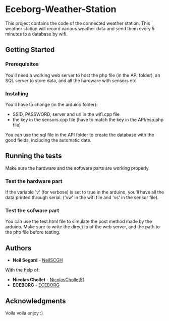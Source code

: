 # Eceborg-Weather-Station

This project contains the code of the connected weather station. This weather station will record various weather data and send them every 5 minutes to a database by wifi.

## Getting Started

### Prerequisites

You'll need a working web server to host the php file (in the API folder), an SQL server to store data, and all the hardware with sensors etc. 

### Installing

You'll have to change (in the arduino folder):
* SSID, PASSWORD, server and uri in the wifi.cpp file
* the key in the sensors.cpp file (have to match the key in the API/esp.php file)

You can use the sql file in the API folder to create the database with the good fields, including the automatic date.

## Running the tests

Make sure the hardware and the software parts are working properly.

### Test the hardware part

If the variable 'v' (for verbose) is set to true in the arduino, you'll have all the data printed through serial. ('vw' in the wifi file and 'vs' in the sensor file).

### Test the sofware part

You can use the test.html file to simulate the post method made by the arduino. Make sure to write the direct ip of the web server, and the path to the php file before testing.

## Authors

* **Neil Segard** - [NeilSCGH](https://github.com/NeilSCGH)


With the help of:
* **Nicolas Chollet**  - [NicolasChollet51](https://github.com/NicolasChollet51)
* **ECEBORG**  - [ECEBORG](https://github.com/ECEBORG)

## Acknowledgments

Voila voila enjoy :)